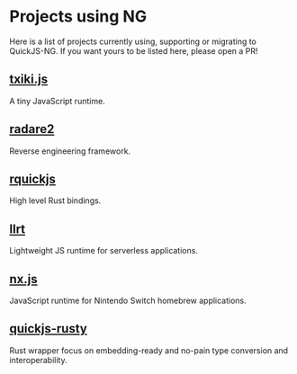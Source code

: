 # Projects using NG

Here is a list of projects currently using, supporting or migrating to QuickJS-NG.
If you want yours to be listed here, please open a PR!

## [txiki.js](https://github.com/saghul/txiki.js)

A tiny JavaScript runtime.

## [radare2](https://github.com/radareorg/radare2)

Reverse engineering framework.

## [rquickjs](https://github.com/DelSkayn/rquickjs)

High level Rust bindings.

## [llrt](https://github.com/awslabs/llrt)

Lightweight JS runtime for serverless applications.

## [nx.js](https://github.com/TooTallNate/nx.js)

JavaScript runtime for Nintendo Switch homebrew applications.

## [quickjs-rusty](https://github.com/Icemic/quickjs-rusty)

Rust wrapper focus on embedding-ready and no-pain type conversion and interoperability. 
